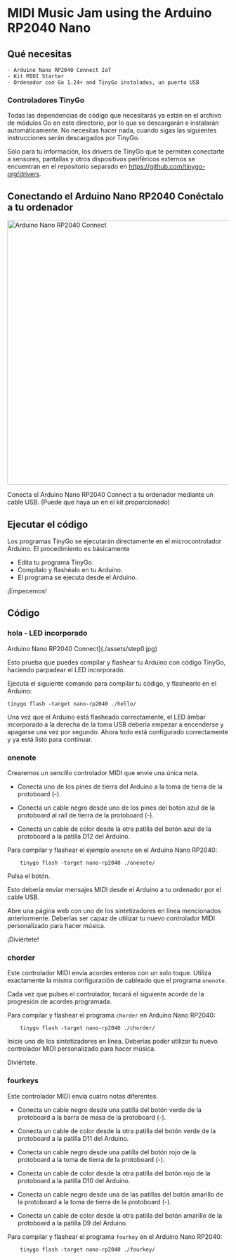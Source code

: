 # MIDI Music Jam using the Arduino RP2040 Nano

## Qué necesitas

    - Arduino Nano RP2040 Connect IoT
    - Kit MIDI Starter
    - Ordenador con Go 1.24+ and TinyGo instalados, un puerto USB

### Controladores TinyGo

Todas las dependencias de código que necesitarás ya están en el archivo de módulos Go en este directorio, por lo que se descargarán e instalarán automáticamente. No necesitas hacer nada, cuando sigas las siguientes instrucciones serán descargados por TinyGo.

Sólo para tu información, los drivers de TinyGo que te permiten conectarte a sensores, pantallas y otros dispositivos periféricos externos se encuentran en el repositorio separado en https://github.com/tinygo-org/drivers.


## Conectando el Arduino Nano RP2040 Conéctalo a tu ordenador

<img src="https://docs.arduino.cc/static/8b9e4e17c1e1afa836057c5ba87c27c9/2f891/pinout.png" alt="Arduino Nano RP2040 Connect" width="600"/>


Conecta el Arduino Nano RP2040 Connect a tu ordenador mediante un cable USB. (Puede que haya un en el kit proporcionado)

## Ejecutar el código

Los programas TinyGo se ejecutarán directamente en el microcontrolador Arduino. El procedimiento es básicamente

- Edita tu programa TinyGo.
- Compílalo y flashéalo en tu Arduino.
- El programa se ejecuta desde el Arduino.


¡Empecemos!

## Código

### hola - LED incorporado

Arduino Nano RP2040 Connect](./assets/step0.jpg)

Esto prueba que puedes compilar y flashear tu Arduino con código TinyGo, haciendo parpadear el LED incorporado.

Ejecuta el siguiente comando para compilar tu código, y flashearlo en el Arduino:

```
tinygo flash -target nano-rp2040 ./hello/
```

Una vez que el Arduino está flasheado correctamente, el LED ámbar incorporado a la derecha de la toma USB debería empezar a encenderse y apagarse una vez por segundo. Ahora todo está configurado correctamente y ya está listo para continuar.

### onenote

Crearemos un sencillo controlador MIDI que envie una única nota.

- Conecta uno de los pines de tierra del Arduino a la toma de tierra de la protoboard (-).

- Conecta un cable negro desde uno de los pines del botón azul de la protoboard al raíl de tierra de la protoboard (-).

- Conecta un cable de color desde la otra patilla del botón azul de la protoboard a la patilla D12 del Arduino.

Para compilar y flashear el ejemplo `onenote` en el Arduino Nano RP2040:

        tinygo flash -target nano-rp2040 ./onenote/

Pulsa el botón.

Esto debería enviar mensajes MIDI desde el Arduino a tu ordenador por el cable USB.

Abre una página web con uno de los sintetizadores en línea mencionados anteriormente. Deberías ser capaz de utilizar tu nuevo controlador MIDI personalizado para hacer música.

¡Diviértete!

### chorder

Este controlador MIDI envía acordes enteros con un solo toque. Utiliza exactamente la misma configuración de cableado que el programa `onenote`.

Cada vez que pulses el controlador, tocará el siguiente acorde de la progresión de acordes programada.

Para compilar y flashear el programa `chorder` en Arduino Nano RP2040:

        tinygo flash -target nano-rp2040 ./chorder/

Inicie uno de los sintetizadores en línea. Deberías poder utilizar tu nuevo controlador MIDI personalizado para hacer música.

Diviértete.

### fourkeys

Este controlador MIDI envía cuatro notas diferentes.

- Conecta un cable negro desde una patilla del botón verde de la protoboard a la barra de masa de la protoboard (-).

- Conecta un cable de color desde la otra patilla del botón verde de la protoboard a la patilla D11 del Arduino.

- Conecta un cable negro desde una patilla del botón rojo de la protoboard a la toma de tierra de la protoboard (-).

- Conecta un cable de color desde la otra patilla del botón rojo de la protoboard a la patilla D10 del Arduino.

- Conecta un cable negro desde una de las patillas del botón amarillo de la protoboard a la toma de tierra de la protoboard (-).

- Conecta un cable de color desde la otra patilla del botón amarillo de la protoboard a la patilla D9 del Arduino.

Para compilar y flashear el programa `fourkey` en el Arduino Nano RP2040:

        tinygo flash -target nano-rp2040 ./fourkey/
